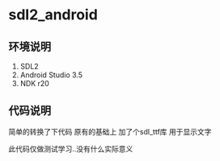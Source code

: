 # sdl2_android

## 环境说明
1. SDL2 
2. Android Studio 3.5
3. NDK r20
## 代码说明
简单的转换了下代码 
原有的基础上 加了个sdl_ttf库 用于显示文字

此代码仅做测试学习..没有什么实际意义


